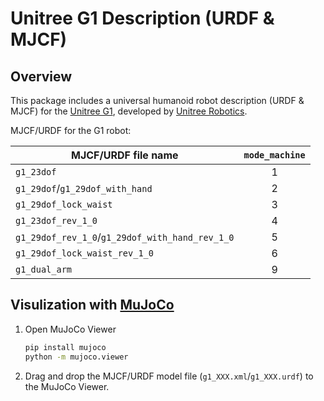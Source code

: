 # Unitree G1 Description (URDF & MJCF)

## Overview

This package includes a universal humanoid robot description (URDF & MJCF) for the [Unitree G1](https://www.unitree.com/g1/), developed by [Unitree Robotics](https://www.unitree.com/).

MJCF/URDF for the G1 robot:

| MJCF/URDF file name                             | `mode_machine` |
| ----------------------------------------------- | :------------: |
| `g1_23dof`                                      |       1        |
| `g1_29dof`/`g1_29dof_with_hand`                 |       2        |
| `g1_29dof_lock_waist`                           |       3        |
| `g1_23dof_rev_1_0`                              |       4        |
| `g1_29dof_rev_1_0`/`g1_29dof_with_hand_rev_1_0` |       5        |
| `g1_29dof_lock_waist_rev_1_0`                   |       6        |
| `g1_dual_arm`                                   |       9        |

## Visulization with [MuJoCo](https://github.com/google-deepmind/mujoco)

1. Open MuJoCo Viewer

   ```bash
   pip install mujoco
   python -m mujoco.viewer
   ```

2. Drag and drop the MJCF/URDF model file (`g1_XXX.xml`/`g1_XXX.urdf`) to the MuJoCo Viewer.
